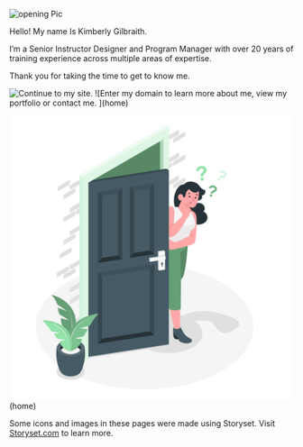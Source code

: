 

![opening Pic](https://github.com/user-attachments/assets/2f56ac31-be2e-4cb6-8415-1e16c9923a89)

Hello! My name Is Kimberly Gilbraith.

I’m a Senior Instructor Designer and Program Manager with over 20 years of training experience across multiple areas of expertise.  

Thank you for taking the time to get to know me. 

<img width="100" height="100 " alt="Continue to my site." src="https://github.com/user-attachments/assets/20a83947-facf-4c9e-a7dc-a1b08036d2c6" /> 
![Enter my domain to learn more about me, view my portfolio or contact me. ](home)

![Enter](assets/images/entryDoor.png)(home)


Some icons and images in these pages were made using Storyset. Visit <a href="https://storyset.com/"> Storyset.com</a> to learn more. 
